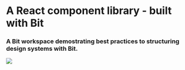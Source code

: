 # A React component library - built with Bit

### A Bit workspace demostrating best practices to structuring design systems with Bit.

![](https://user-images.githubusercontent.com/49904302/116494999-c0f32900-a8aa-11eb-8589-63abe27fe8c9.png)
